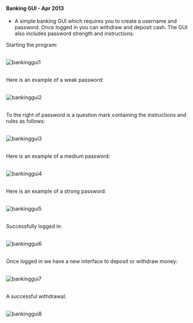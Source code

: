 #### Banking GUI - Apr 2013

- A simple banking GUI which requires you to create a username and password. Once logged in you can withdraw and deposit cash. The GUI also includes password strength and instructions.

Starting the program: 

<br> ![bankinggui1](https://user-images.githubusercontent.com/33012240/31916165-57a32ed4-b81f-11e7-9d13-95c10d0af2fb.png) </br>

<br> Here is an example of a weak password: </br>

<br> ![bankinggui2](https://user-images.githubusercontent.com/33012240/31916182-6d20f782-b81f-11e7-9eac-195657ba8bc4.png) </br>

<br> To the right of password is a question mark containing the instructions and rules as follows: </br>

<br> ![bankinggui3](https://user-images.githubusercontent.com/33012240/31916196-7c1cd5da-b81f-11e7-8215-9275fb537cef.png) </br>

<br> Here is an example of a medium password: </br>

<br> ![bankinggui4](https://user-images.githubusercontent.com/33012240/31916210-9142c7f8-b81f-11e7-996c-41d186eb915d.png) </br>

<br> Here is an example of a strong password: </br>

<br> ![bankinggui5](https://user-images.githubusercontent.com/33012240/31916241-b4b0ea26-b81f-11e7-8fc5-5dc67b82bfba.png) </br>

<br> Successfully logged in: </br>

<br> ![bankinggui6](https://user-images.githubusercontent.com/33012240/31916262-ca8e9f64-b81f-11e7-8962-19f0e4d96e2e.png) </br>

<br> Once logged in we have a new interface to deposit or withdraw money: </br>

<br> ![bankinggui7](https://user-images.githubusercontent.com/33012240/31916272-d77d97c0-b81f-11e7-95f3-24c422f65b40.png) </br>

<br> A successful withdrawal: </br>

<br> ![bankinggui8](https://user-images.githubusercontent.com/33012240/31916286-e4f887b6-b81f-11e7-9fbd-ae57a24a2552.png) </br>
